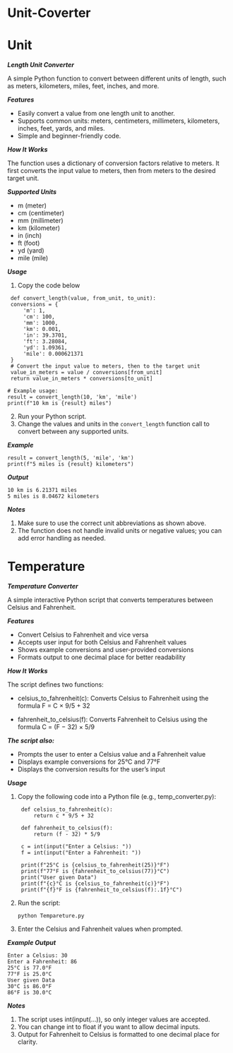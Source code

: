 # Unit-Coverter
 # Unit
***Length Unit Converter*** <br>

A simple Python function to convert between different units of length, such as meters, kilometers, miles, feet, inches, and more.

***Features***<br>
 - Easily convert a value from one length unit to another.
 - Supports common units: meters, centimeters, millimeters, kilometers, inches, feet, yards, and miles.
 - Simple and beginner-friendly code. 


***How It Works***<br>

The function uses a dictionary of conversion factors relative to meters. It first converts the input value to meters, then from meters to the desired target unit.

***Supported Units***<br>
 - m (meter)
 - cm (centimeter)
 - mm (millimeter)
 - km (kilometer)
 - in (inch)
 - ft (foot)
 - yd (yard)
 - mile (mile)

***Usage***<br>

 1. Copy the code below
   
   ```
    def convert_length(value, from_unit, to_unit):
    conversions = {
        'm': 1,
        'cm': 100,
        'mm': 1000,
        'km': 0.001,
        'in': 39.3701,
        'ft': 3.28084,
        'yd': 1.09361,
        'mile': 0.000621371
    }
    # Convert the input value to meters, then to the target unit
    value_in_meters = value / conversions[from_unit]
    return value_in_meters * conversions[to_unit]

   # Example usage:
   result = convert_length(10, 'km', 'mile')
   print(f"10 km is {result} miles")
   ```  
 2. Run your Python script.
 3. Change the values and units in the ``` convert_length ``` function call to convert between any supported units.

***Example***<br>
```
result = convert_length(5, 'mile', 'km')
print(f"5 miles is {result} kilometers")
```
***Output***
```
10 km is 6.21371 miles
5 miles is 8.04672 kilometers
```

***Notes***<br>

 1. Make sure to use the correct unit abbreviations as shown above.
 2. The function does not handle invalid units or negative values; you can add error handling as needed.




 # Temperature
***Temperature Converter***<br>

  A simple interactive Python script that converts temperatures between Celsius and Fahrenheit.

***Features*** <br>

 - Convert Celsius to Fahrenheit and vice versa
 - Accepts user input for both Celsius and Fahrenheit values
 - Shows example conversions and user-provided conversions
 - Formats output to one decimal place for better readability

***How It Works*** <br>

The script defines two functions:
 - celsius_to_fahrenheit(c): Converts Celsius to Fahrenheit using the formula
F = C × 9/5 + 32

 - fahrenheit_to_celsius(f): Converts Fahrenheit to Celsius using the formula
C = (F − 32) × 5/9

***The script also:*** <br>

 - Prompts the user to enter a Celsius value and a Fahrenheit value
 - Displays example conversions for 25°C and 77°F
 - Displays the conversion results for the user’s input

***Usage*** <br>

 1. Copy the following code into a Python file (e.g., temp_converter.py):

     ```
      def celsius_to_fahrenheit(c):
          return c * 9/5 + 32
      
      def fahrenheit_to_celsius(f):
          return (f - 32) * 5/9
      
      c = int(input("Enter a Celsius: "))
      f = int(input("Enter a Fahrenheit: "))
      
      print(f"25°C is {celsius_to_fahrenheit(25)}°F")
      print(f"77°F is {fahrenheit_to_celsius(77)}°C")
      print("User given Data")
      print(f"{c}°C is {celsius_to_fahrenheit(c)}°F")
      print(f"{f}°F is {fahrenheit_to_celsius(f):.1f}°C")

     ```
     
 2. Run the script:

    ```
    python Tempareture.py
    ```
 3. Enter the Celsius and Fahrenheit values when prompted.

***Example Output*** <br>
 ```
 Enter a Celsius: 30
 Enter a Fahrenheit: 86
 25°C is 77.0°F
 77°F is 25.0°C
 User given Data
 30°C is 86.0°F
 86°F is 30.0°C

 ```

***Notes***<br>
 1. The script uses int(input(...)), so only integer values are accepted.
 2. You can change int to float if you want to allow decimal inputs.
 3. Output for Fahrenheit to Celsius is formatted to one decimal place for clarity.
